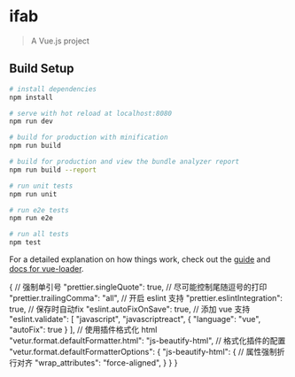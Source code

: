 # ifab

> A Vue.js project

## Build Setup

``` bash
# install dependencies
npm install

# serve with hot reload at localhost:8080
npm run dev

# build for production with minification
npm run build

# build for production and view the bundle analyzer report
npm run build --report

# run unit tests
npm run unit

# run e2e tests
npm run e2e

# run all tests
npm test
```

For a detailed explanation on how things work, check out the [guide](http://vuejs-templates.github.io/webpack/) and [docs for vue-loader](http://vuejs.github.io/vue-loader).


{
    // 强制单引号
    "prettier.singleQuote": true,
    // 尽可能控制尾随逗号的打印
    "prettier.trailingComma": "all",
    // 开启 eslint 支持
    "prettier.eslintIntegration": true,
    // 保存时自动fix
    "eslint.autoFixOnSave": true,
    // 添加 vue 支持
    "eslint.validate": [
      "javascript",
      "javascriptreact",
      {
        "language": "vue",
        "autoFix": true
      }
    ],
    // 使用插件格式化 html
    "vetur.format.defaultFormatter.html": "js-beautify-html",
    // 格式化插件的配置
    "vetur.format.defaultFormatterOptions": {
      "js-beautify-html": {
        // 属性强制折行对齐
        "wrap_attributes": "force-aligned",
      }
    }
  }